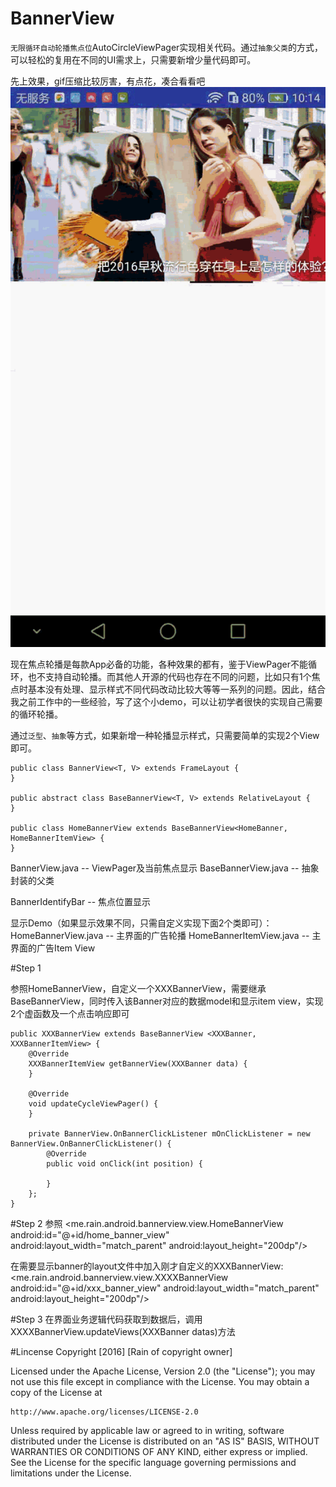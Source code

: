 # BannerView
`无限循环自动轮播焦点位`AutoCircleViewPager实现相关代码。通过`抽象父类`的方式，可以轻松的复用在不同的UI需求上，只需要新增少量代码即可。

先上效果，gif压缩比较厉害，有点花，凑合看看吧
![](https://github.com/sereinli/BannerView/blob/master/demo.gif)


现在焦点轮播是每款App必备的功能，各种效果的都有，鉴于ViewPager不能循环，也不支持自动轮播。而其他人开源的代码也存在不同的问题，比如只有1个焦点时基本没有处理、显示样式不同代码改动比较大等等一系列的问题。因此，结合我之前工作中的一些经验，写了这个小demo，可以让初学者很快的实现自己需要的循环轮播。

通过`泛型`、`抽象`等方式，如果新增一种轮播显示样式，只需要简单的实现2个View即可。
```
public class BannerView<T, V> extends FrameLayout {
}

public abstract class BaseBannerView<T, V> extends RelativeLayout {
}

public class HomeBannerView extends BaseBannerView<HomeBanner, HomeBannerItemView> {
}
```
BannerView.java           -- ViewPager及当前焦点显示
BaseBannerView.java       -- 抽象封装的父类

BannerIdentifyBar         -- 焦点位置显示

显示Demo（如果显示效果不同，只需自定义实现下面2个类即可）：
HomeBannerView.java       -- 主界面的广告轮播
HomeBannerItemView.java   -- 主界面的广告Item View

#Step 1

参照HomeBannerView，自定义一个XXXBannerView，需要继承BaseBannerView，同时传入该Banner对应的数据model和显示item view，实现2个虚函数及一个点击响应即可
```
public XXXBannerView extends BaseBannerView <XXXBanner, XXXBannerItemView> {
    @Override
    XXXBannerItemView getBannerView(XXXBanner data) {
    }

    @Override
    void updateCycleViewPager() {
    }

    private BannerView.OnBannerClickListener mOnClickListener = new BannerView.OnBannerClickListener() {
        @Override
        public void onClick(int position) {
            
        }
    };
}
```
#Step 2
参照
<me.rain.android.bannerview.view.HomeBannerView
            android:id="@+id/home_banner_view"
            android:layout_width="match_parent"
            android:layout_height="200dp"/>
            
在需要显示banner的layout文件中加入刚才自定义的XXXBannerView:
<me.rain.android.bannerview.view.XXXXBannerView
            android:id="@+id/xxx_banner_view"
            android:layout_width="match_parent"
            android:layout_height="200dp"/>
            
#Step 3
在界面业务逻辑代码获取到数据后，调用XXXXBannerView.updateViews(XXXBanner datas)方法

#Lincense
Copyright [2016] [Rain of copyright owner]

Licensed under the Apache License, Version 2.0 (the "License");
you may not use this file except in compliance with the License.
You may obtain a copy of the License at

    http://www.apache.org/licenses/LICENSE-2.0

Unless required by applicable law or agreed to in writing, software
distributed under the License is distributed on an "AS IS" BASIS,
WITHOUT WARRANTIES OR CONDITIONS OF ANY KIND, either express or implied.
See the License for the specific language governing permissions and
limitations under the License.
